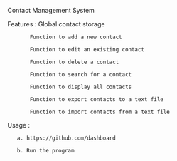 Contact Management System

Features :
           Global contact storage 

           Function to add a new contact

           Function to edit an existing contact 

           Function to delete a contact 

           Function to search for a contact 

           Function to display all contacts 

           Function to export contacts to a text file 

           Function to import contacts from a text file 

Usage :

       a. https://github.com/dashboard

       b. Run the program 
